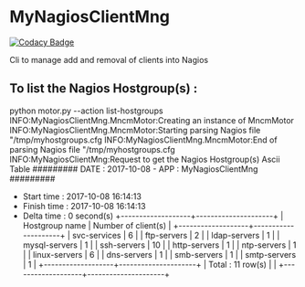 # MyNagiosClientMng

[![Codacy Badge](https://api.codacy.com/project/badge/Grade/296734d54ebc4a608328c887225114f9)](https://www.codacy.com/app/fmonthel/MyNagiosClientMng?utm_source=github.com&amp;utm_medium=referral&amp;utm_content=fmonthel/MyNagiosClientMng&amp;utm_campaign=Badge_Grade)


Cli to manage add and removal of clients into Nagios

## To list the Nagios Hostgroup(s) :

  python motor.py --action list-hostgroups
  INFO:MyNagiosClientMng.MncmMotor:Creating an instance of MncmMotor
  INFO:MyNagiosClientMng.MncmMotor:Starting parsing Nagios file "/tmp/myhostgroups.cfg
  INFO:MyNagiosClientMng.MncmMotor:End of parsing Nagios file "/tmp/myhostgroups.cfg
  INFO:MyNagiosClientMng:Request to get the Nagios Hostgroup(s) Ascii Table
  ######### DATE : 2017-10-08 - APP : MyNagiosClientMng #########
  - Start time : 2017-10-08 16:14:13
  - Finish time : 2017-10-08 16:14:13
  - Delta time : 0 second(s)
  +-------------------+---------------------+
  | Hostgroup name    | Number of client(s) |
  +-------------------+---------------------+
  | svc-services      |                   6 |
  | ftp-servers       |                   2 |
  | ldap-servers      |                   1 |
  | mysql-servers     |                   1 |
  | ssh-servers       |                  10 |
  | http-servers      |                   1 |
  | ntp-servers       |                   1 |
  | linux-servers     |                   6 |
  | dns-servers       |                   1 |
  | smb-servers       |                   1 |
  | smtp-servers      |                   1 |
  +-------------------+---------------------+
  | Total : 11 row(s) |                     |
  +-------------------+---------------------+